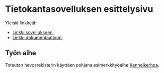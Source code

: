 # Tietokantasovelluksen esittelysivu

Yleisiä linkkejä:

* [Linkki sovellukseeni](https://www.lihaliha.users.cs.helsinki.fi/mielikuvituselaimia/)
* [Linkki dokumentaatiooni](https://www.github.com/liisaharvela/Tsoha-Bootstrap/blob/master/doc/dokumentaatio.pdf)

## Työn aihe

Toteutan hevosrekisterin käyttäen pohjana esimerkkityöaihe [Kennelkerhoa](http://advancedkittenry.github.io/suunnittelu_ja_tyoymparisto/aiheet/Kennelkerho.html).
